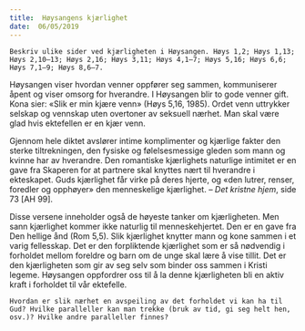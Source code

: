 ```yaml
---
title:  Høysangens kjærlighet
date:  06/05/2019
---
```


`Beskriv ulike sider ved kjærligheten i Høysangen. Høys 1,2; Høys 1,13; Høys 2,10–13; Høys 2,16; Høys 3,11; Høys 4,1–7; Høys 5,16; Høys 6,6; Høys 7,1–9; Høys 8,6–7.`

Høysangen viser hvordan venner oppfører seg sammen, kommuniserer åpent og viser omsorg for hverandre. I Høysangen blir to gode venner gift. Kona sier: «Slik er min kjære venn» (Høys 5,16, 1985). Ordet venn uttrykker selskap og vennskap uten overtoner av seksuell nærhet. Man skal være glad hvis ektefellen er en kjær venn.

Gjennom hele diktet avslører intime komplimenter og kjærlige fakter den sterke tiltrekningen, den fysiske og følelsesmessige gleden som mann og kvinne har av hverandre. Den romantiske kjærlighets naturlige intimitet er en gave fra Skaperen for at partnere skal knyttes nært til hverandre i ekteskapet. Guds kjærlighet får virke på deres hjerte, og «den lutrer, renser, foredler og opphøyer» den menneskelige kjærlighet. – _Det kristne hjem_, side 73 [AH 99].

Disse versene inneholder også de høyeste tanker om kjærligheten. Men sann kjærlighet kommer ikke naturlig til menneskehjertet. Den er en gave fra Den hellige ånd (Rom 5,5). Slik kjærlighet knytter mann og kone sammen i et varig fellesskap. Det er den forpliktende kjærlighet som er så nødvendig i forholdet mellom foreldre og barn om de unge skal lære å vise tillit. Det er den kjærligheten som gir av seg selv som binder oss sammen i Kristi legeme. Høysangen oppfordrer oss til å la denne kjærligheten bli en aktiv kraft i forholdet til vår ektefelle.

`Hvordan er slik nærhet en avspeiling av det forholdet vi kan ha til Gud? Hvilke paralleller kan man trekke (bruk av tid, gi seg helt hen, osv.)? Hvilke andre paralleller finnes?`